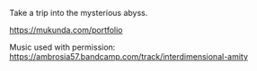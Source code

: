 Take a trip into the mysterious abyss.

https://mukunda.com/portfolio

Music used with permission: https://ambrosia57.bandcamp.com/track/interdimensional-amity
